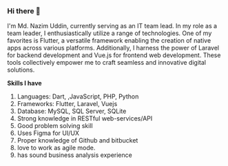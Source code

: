### Hi there 👋

I'm Md. Nazim Uddin, currently serving as an IT team lead. In my role as a team leader, I enthusiastically utilize a range of technologies. One of my favorites is Flutter, a versatile framework enabling the creation of native apps across various platforms. Additionally, I harness the power of Laravel for backend development and Vue.js for frontend web development. These tools collectively empower me to craft seamless and innovative digital solutions.

**Skills I have**
1. Languages: Dart, ,JavaScript, PHP, Python
2. Frameworks: Flutter, Laravel, Vuejs
3. Database: MySQL, SQL Server, SQLite
4. Strong knowledge in RESTful web-services/API
5. Good problem solving skill
6. Uses Figma for UI/UX
7. Proper knowledge of Github and bitbucket
8. love to work as agile mode.
9. has sound business analysis experience 
